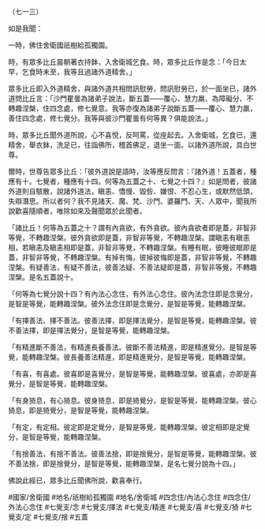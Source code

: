 （七一三）

如是我聞：

一時，佛住舍衛國祇樹給孤獨園。

時，有眾多比丘晨朝著衣持鉢，入舍衛城乞食。時，眾多比丘作是念：「今日太早，乞食時未至，我等且過諸外道精舍。」

眾多比丘即入外道精舍，與諸外道共相問訊慰勞，問訊慰勞已，於一面坐已，諸外道問比丘言：「沙門瞿曇為諸弟子說法，斷五蓋——覆心、慧力羸、為障礙分、不轉趣涅槃，住四念處，修七覺意。我等亦復為諸弟子說斷五蓋——覆心、慧力羸，善住四念處，修七覺分。我等與彼沙門瞿曇有何等異？俱能說法。」

時，眾多比丘聞外道所說，心不喜悅，反呵罵，從座起去。入舍衛城，乞食已，還精舍，舉衣鉢，洗足已，往詣佛所，稽首佛足，退坐一面。以諸外道所說，具白世尊。

爾時，世尊告眾多比丘：「彼外道說是語時，汝等應反問言：『諸外道！五蓋者，種應有十。七覺者，種應有十四。何等為五蓋之十、七覺之十四？』如是問者，彼諸外道則自駭散，說諸外道法，瞋恚、憍慢、毀呰、嫌恨、不忍心生，或默然低頭，失辯潛思。所以者何？我不見諸天、魔、梵、沙門、婆羅門、天、人眾中，聞我所說歡喜隨順者，唯除如來及聲聞眾於此聞者。

「諸比丘！何等為五蓋之十？謂有內貪欲，有外貪欲。彼內貪欲者即是蓋，非智非等覺，不轉趣涅槃。彼外貪欲即是蓋，非智非等覺，不轉趣涅槃。謂瞋恚有瞋恚相，若瞋恚及瞋恚相即是蓋，非智非等覺，不轉趣涅槃。有睡有眠，彼睡彼眠即是蓋，非智非等覺，不轉趣涅槃。有掉有悔，彼掉彼悔即是蓋，非智非等覺，不轉趣涅槃。有疑善法，有疑不善法，彼善法疑、不善法疑即是蓋，非智非等覺，不轉趣涅槃。是名五蓋說十。

「何等為七覺分說十四？有內法心念住，有外法心念住。彼內法念住即是念覺分，是智是等覺，能轉趣涅槃。彼外法念住即是念覺分，是智是等覺，能轉趣涅槃。

「有擇善法、擇不善法。彼善法擇，即是擇法覺分，是智是等覺，能轉趣涅槃。彼不善法擇，即是擇法覺分，是智是等覺，能轉趣涅槃。

「有精進斷不善法，有精進長養善法。彼斷不善法精進，即是精進覺分。是智是等覺，能轉趣涅槃。彼長養善法精進，即是精進覺分，是智是等覺，能轉趣涅槃。

「有喜，有喜處。彼喜即是喜覺分，是智是等覺，能轉趣涅槃。彼喜處，亦即是喜覺分，是智是等覺，能轉趣涅槃。

「有身猗息，有心猗息。彼身猗息，即是猗覺分，是智是等覺，能轉趣涅槃。彼心猗息，即是猗覺分，是智是等覺，能轉趣涅槃。

「有定，有定相。彼定即是定覺分，是智是等覺，能轉趣涅槃。彼定相即是定覺分，是智是等覺，能轉趣涅槃。

「有捨善法，有捨不善法。彼善法捨，即是捨覺分，是智是等覺，能轉趣涅槃。彼不善法捨，即是捨覺分，是智是等覺，能轉趣涅槃，是名七覺分說為十四。」

佛說此經已，眾多比丘聞佛所說，歡喜奉行。

#國家/舍衛國
#地名/祇樹給孤獨園
#地名/舍衛城
#四念住/內法心念住
#四念住/外法心念住
#七覺支/念
#七覺支/擇法
#七覺支/精進
#七覺支/喜
#七覺支/猗
#七覺支/定
#七覺支/捨
#五蓋
